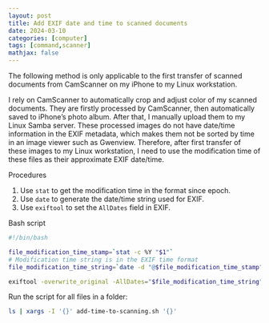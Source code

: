 ```yaml
---
layout: post
title: Add EXIF date and time to scanned documents
date: 2024-03-10
categories: [computer]
tags: [command,scanner]
mathjax: false
---
```


The following method is only applicable to the first transfer of scanned documents from CamScanner on my iPhone to my Linux workstation.

I rely on CamScanner to automatically crop and adjust color of my scanned documents. They are firstly processed by CamScanner, then automatically saved to iPhone&rsquo;s photo album. After that, I manually upload them to my Linux Samba server. These processed images do not have date/time information in the EXIF metadata, which makes them not be sorted by time in an image viewer such as Gwenview. Therefore, after first transfer of these images to my Linux workstation, I need to use the modification time of these files as their approximate EXIF date/time.

Procedures

1.  Use `stat` to get the modification time in the format since epoch.
2.  Use `date` to generate the date/time string used for EXIF.
3.  Use `exiftool` to set the `AllDates` field in EXIF.

Bash script

```bash
#!/bin/bash

file_modification_time_stamp=`stat -c %Y "$1"`
# Modification time string is in the EXIF time format
file_modification_time_string=`date -d "@$file_modification_time_stamp" "+%Y:%m:%d %H:%M:%S"`

exiftool -overwrite_original -AllDates="$file_modification_time_string" "$1"
```

Run the script for all files in a folder:

```bash
ls | xargs -I '{}' add-time-to-scanning.sh '{}'
```
